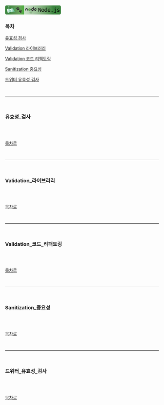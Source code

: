 <br />
<a href="https://github.com/seol-yu/TIL/tree/master/NodeJS/노드_백엔드">
  <img src="https://github.com/seol-yu/TIL/raw/master/images/nodejs-badge-logo.png?raw=true" height="30" style="max-width: 100%;">
</a>
<br />

### 목차

[유효성 검사](#유효성_검사)

[Validation 라이브러리](#Validation_라이브러리)

[Validation 코드 리팩토링](#Validation_코드_리팩토링)

[Sanitization 중요성](#Sanitization_중요성)

[드위터 유효성 검사](#드위터_유효성_검사)

<br />

---

<br />

### 유효성_검사

<br />



<br />

[목차로](#목차)

<br />

---

<br />

### Validation_라이브러리

<br />



<br />

[목차로](#목차)

<br />

---

<br />

### Validation_코드_리팩토링

<br />



<br />

[목차로](#목차)

<br />

---

<br />

### Sanitization_중요성

<br />



<br />

[목차로](#목차)

<br />

---

<br />

### 드위터_유효성_검사

<br />



<br />

[목차로](#목차)

<br />
